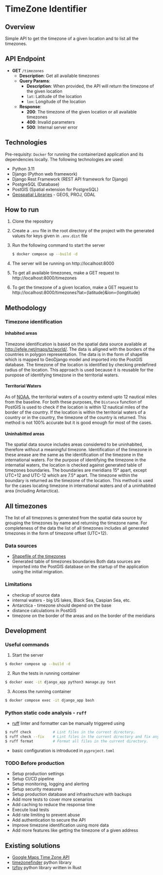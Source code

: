 # TimeZone Identifier

## Overview
Simple API to get the timezone of a given location and to list all the timezones.

## API Endpoint
- **GET** `/timezones`
  - **Description**: Get all available timezones
  - **Query Params**:
    - **Description**: When provided, the API will return the timezone of the given location
    - `lat`: Latitude of the location
    - `lon`: Longitude of the location
  - **Response**:
    - **200**: The timezone of the given location or all available timezones
    - **400**: Invalid parameters
    - **500**: Internal server error

## Technologies
Pre-requisity: `Docker` for running the containerized application and its dependencies locally.
The following technologies are used:
- Python 3.11
- Django (Python web framework)
- Django Rest Framework (REST API framework for Django)
- PostgreSQL (Database)
- PostGIS (Spatial extension for PostgreSQL)
- [Geospatial Libraries](https://docs.djangoproject.com/en/5.1/ref/contrib/gis/install/geolibs/) - GEOS, PROJ, GDAL

## How to run
1. Clone the repository

2. Create a `.env` file in the root directory of the project with the generated values for keys given in `.env.dist` file

3. Run the following command to start the server
    ```bash
    $ docker compose up --build -d
    ```
4. The server will be running on http://localhost:8000

5. To get all available timezones, make a GET request to http://localhost:8000/timezones

6. To get the timezone of a given location, make a GET request to http://localhost:8000/timezones?lat={latitude}&lon={longtitude}

## Methodology
### Timezone identification

#### Inhabited areas
Timezone identification is based on the spatial data source available at http://efele.net/maps/tz/world/. The data is alligned with the borders of the countries in polygon representation. The data is in the form of shapefile which is mapped to GeoDjango model and imported into the PostGIS database. The timezone of the location is identified by checking predefined radius of the location. This approach is used because it is reusable for the puropose of identifying timezone in the territorial waters.

#### Territorial Waters
As of [NOAA](https://www.noaa.gov/maritime-zones-and-boundaries#territorial), the territorial waters of a country extend upto 12 nautical miles from the baseline. For both these purposes, the `Distance` function of PostGIS is used to check if the location is within 12 nautical miles of the border of the country. If the location is within the territorial waters of a country or in the country, the timezone of the country is returned. This method is not 100% accurate but it is good enough for most of the cases. 

#### Uninhabitted areas
The spatial data source includes areas considered to be uninhabited, therefore without a meaningful timezone. Identification of the timezone in these arease are the same as the identification of the timezone in the international waters. For the purpose of identifying the timezone in the internatial waters, the location is checked against generated table of timezones boundaries. The boundaries are meridians 15° apart, except UTC+12 and UTC-12 which are 7.5° apart. The timezone within the boundary is returned as the timezone of the location. This method is used for the cases locating timezone in international waters and of a uninhabited area (including Antarctica).

## All timezones
The list of all timezones is generated from the spatial data source by grouping the timezones by name and returning the timezone name. For completeness of the data the list of all timezones includes all generated timezones in the form of timezone offset (UTC+12).

### Data sources
- [Shapefile of the timezones](http://efele.net/maps/tz/world/tz_world.zip)
- Generated table of timezones boundaries
Both data sources are imported into the PostGIS database on the startup of the application using the initial migration.

### Limitations
- checkup of source data
- internal waters - big US lakes, Black Sea, Caspian Sea, etc.
- Antarctica - timezone should depend on the base
- distance calculations in PostGIS
- timezone on the border of the areas and on the border of the meridians


## Development
### Useful commands
<!-- TODO: Add tests for the API and edit this-->
1. Start the server
```bash
$ docker compose up --build -d
```
2. Run the tests in running container
```bash
$ docker exec -it django_app python3 manage.py test
```
3. Access the running container
```bash
$ docker compose exec -it django_app bash
```


### Python static code analysis - `ruff`
- [ruff](https://docs.astral.sh/ruff/) linter and formatter can be manually triggered using
```bash
$ ruff check          # Lint files in the current directory.
$ ruff check --fix    # Lint files in the current directory and fix any fixable errors.
$ ruff format         # Format all files in the current directory.
```
- basic configuration is introduced in `pyproject.toml`

### TODO Before production
- Setup production settings
- Setup CI/CD pipeline
- Setup monitoring, logging and alerting
- Setup security measures
- Setup production database and infrastructure with backups
- Add more tests to cover more scenarios
- Add caching to reduce the response time
- Execute load tests
- Add rate limiting to prevent abuse
- Add authentication to secure the API
- Improve timezone identification using more data
- Add more features like getting the timezone of a given address

## Existing solutions
- [Google Maps Time Zone API](https://developers.google.com/maps/documentation/timezone/overview)
- [timezonefinder](https://github.com/jannikmi/timezonefinder) python library
- [tzfpy](https://github.com/ringsaturn/tzfpy) python library written in Rust
